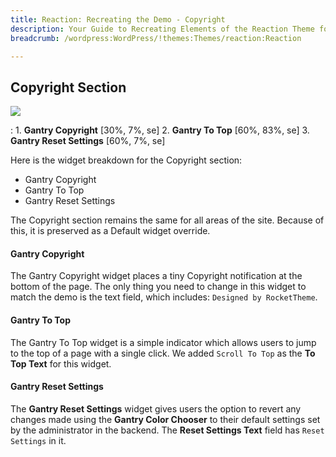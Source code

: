 ```yaml
---
title: Reaction: Recreating the Demo - Copyright
description: Your Guide to Recreating Elements of the Reaction Theme for WordPress
breadcrumb: /wordpress:WordPress/!themes:Themes/reaction:Reaction

---
```


Copyright Section
-----

![][demo2]

:	1. **Gantry Copyright** [30%, 7%, se]
    2. **Gantry To Top** [60%, 83%, se]
	3. **Gantry Reset Settings** [60%, 7%, se]

Here is the widget breakdown for the Copyright section:

* Gantry Copyright
* Gantry To Top
* Gantry Reset Settings

The Copyright section remains the same for all areas of the site. Because of this, it is preserved as a Default widget override.

#### Gantry Copyright

The Gantry Copyright widget places a tiny Copyright notification at the bottom of the page. The only thing you need to change in this widget to match the demo is the text field, which includes: `Designed by RocketTheme`. 

#### Gantry To Top

The Gantry To Top widget is a simple indicator which allows users to jump to the top of a page with a single click. We added `Scroll To Top` as the **To Top Text** for this widget.

#### Gantry Reset Settings

The **Gantry Reset Settings** widget gives users the option to revert any changes made using the **Gantry Color Chooser** to their default settings set by the administrator in the backend. The **Reset Settings Text** field has `Reset Settings` in it.

[demo2]: assets/demo_7.jpeg